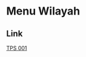 # Menu Wilayah

## Link

[TPS 001](https://github.com/gigit-pemilu/pemilu-2024-92-papua-barat/tree/main/pileg-dpr/hitung-suara/sub/92-papua-barat/sub/06-teluk-bintuni/sub/16-aroba/sub/2005-sangguar/sub/001-tps)

